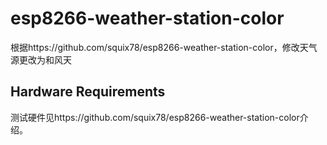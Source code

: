# esp8266-weather-station-color
根据https://github.com/squix78/esp8266-weather-station-color，修改天气源更改为和风天
## Hardware Requirements
测试硬件见https://github.com/squix78/esp8266-weather-station-color介绍。
